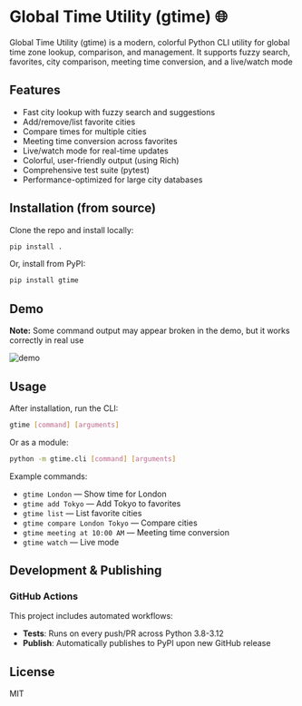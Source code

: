 # Global Time Utility (gtime) 🌐

Global Time Utility (gtime) is a modern, colorful Python CLI utility for global time zone lookup, comparison, and management. It supports fuzzy search, favorites, city comparison, meeting time conversion, and a live/watch mode

## Features
- Fast city lookup with fuzzy search and suggestions
- Add/remove/list favorite cities
- Compare times for multiple cities
- Meeting time conversion across favorites
- Live/watch mode for real-time updates
- Colorful, user-friendly output (using Rich)
- Comprehensive test suite (pytest)
- Performance-optimized for large city databases

## Installation (from source)
Clone the repo and install locally:

```sh
pip install .
```

Or, install from PyPI:

```sh
pip install gtime
```
## Demo

**Note:** Some command output may appear broken in the demo, but it works correctly in real use

![demo](./assets/demo.gif)

## Usage
After installation, run the CLI:

```sh
gtime [command] [arguments]
```

Or as a module:

```sh
python -m gtime.cli [command] [arguments]
```

Example commands:
- `gtime London` — Show time for London
- `gtime add Tokyo` — Add Tokyo to favorites
- `gtime list` — List favorite cities
- `gtime compare London Tokyo` — Compare cities
- `gtime meeting at 10:00 AM` — Meeting time conversion
- `gtime watch` — Live mode

## Development & Publishing

### GitHub Actions
This project includes automated workflows:
- **Tests**: Runs on every push/PR across Python 3.8-3.12
- **Publish**: Automatically publishes to PyPI upon new GitHub release

## License
MIT